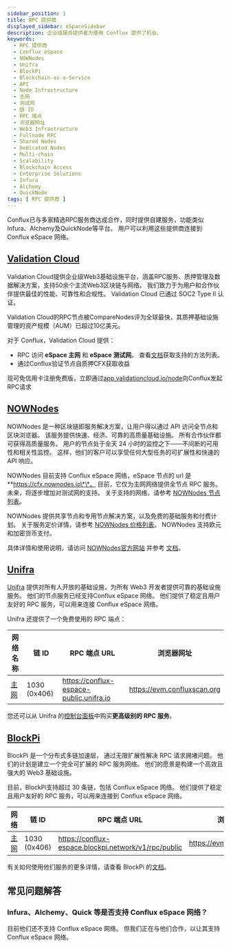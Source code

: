 ```yaml
---
sidebar_position: 1
title: RPC 提供商
displayed_sidebar: eSpaceSidebar
description: 企业级服务提供者为使用 Conflux 提供了机会。
keywords:
  - RPC 提供商
  - Conflux eSpace
  - NOWNodes
  - Unifra
  - BlockPi
  - Blockchain-as-a-Service
  - API
  - Node Infrastructure
  - 主网
  - 测试网
  - 链 ID
  - RPC 端点
  - 浏览器网址
  - Web3 Infrastructure
  - Fullnode RPC
  - Shared Nodes
  - Dedicated Nodes
  - Multi-chain
  - Scalability
  - Blockchain Access
  - Enterprise Solutions
  - Infura
  - Alchemy
  - QuickNode
tags: [ RPC 提供商 ]
---
```


Conflux已与多家精选RPC服务商达成合作，同时提供自建服务，功能类似Infura、Alchemy及QuickNode等平台。 用户可以利用这些提供商连接到 Conflux eSpace 网络。

## [Validation Cloud](https://www.validationcloud.io/)

Validation Cloud提供企业级Web3基础设施平台，涵盖RPC服务、质押管理及数据解决方案，支持50余个主流Web3区块链与网络。 我们致力于为用户和合作伙伴提供最佳的性能、可靠性和合规性。 Validation Cloud 已通过 SOC2 Type II 认证。

Validation Cloud的RPC节点被CompareNodes评为全球最快，其质押基础设施管理的资产规模（AUM）已超过10亿美元。

对于 Conflux，Validation Cloud 提供：

- RPC 访问 **eSpace 主网** 和 **eSpace 测试网**。 查看[文档](https://docs.validationcloud.io/v1/conflux/overview)获取支持的方法列表。
- 通过Conflux验证节点自质押CFX获取收益

现可免信用卡注册免费版，立即通过[app.validationcloud.io/node](https://app.validationcloud.io/node)向Conflux发起RPC请求

## [NOWNodes](https://nownodes.io/conflux)

NOWNodes 是一种区块链即服务解决方案，让用户得以通过 API 访问全节点和区块浏览器。 该服务提供快速、经济、可靠的高质量基础设施。 所有合作伙伴都可获得高质量服务。
用户的节点处于全天 24 小时的监控之下——不间断的可用性和相关性监控。 这样，他们的客户可以享受任何大型任务的可扩展性和快速的 API 响应。

NOWNodes 目前支持 Conflux eSpace 网络，eSpace 节点的 url 是 \*\*https://cfx.nownodes.io\*\*。 目前，它仅为主网网络提供全节点 RPC 服务。 未来，将逐步增加对测试网的支持。 关于支持的网络，请参考 [NOWNodes 节点列表](https://nownodes.io/nodes)。

NOWNodes 提供共享节点和专用节点解决方案，以及免费的基础服务和付费计划。 关于服务定价详情，请参考 [NOWNodes 价格列表](https://nownodes.io/pricing)。 NOWNodes 支持欧元和加密货币支付。

具体详情和使用说明，请访问 [NOWNodes官方网站](https://nownodes.io) 并参考 [文档](https://documenter.getpostman.com/view/13630829/TVmFkLwy)。

## [Unifra](https://unifra.io/)

[Unifra](https://unifra.io/) 提供对所有人开放的基础设施，为所有 Web3 开发者提供可靠的基础设施服务。 他们的节点服务已经支持Conflux eSpace 网络。
他们提供了稳定且用户友好的 RPC 服务，可以用来连接 Conflux eSpace 网络。

Unifra 还提供了一个免费使用的 RPC 端点：

| 网络名称           | 链 ID                            | RPC 端点 URL                                                                              | 浏览器网址                                                                       |
| -------------- | ------------------------------- | --------------------------------------------------------------------------------------- | --------------------------------------------------------------------------- |
| [主网](#mainnet) | 1030 (0x406) | https://conflux-espace-public.unifra.io | https://evm.confluxscan.org |

您还可以从 Unifra 的[控制台面板](https://console.unifra.io/)中购买**更高级别的 RPC 服务**。

## [BlockPi](https://blockpi.io/conflux)

BlockPi 是一个分布式多链加速层， 通过无限扩展性解决 RPC 请求拥堵问题。 他们的计划是建立一个完全可扩展的 RPC 服务网络。 他们的愿景是构建一个高效且强大的 Web3 基础设施。

目前，BlockPi支持超过 30 条链，包括 Conflux eSpace 网络。 他们提供了稳定且用户友好的 RPC 服务，可以用来连接到 Conflux eSpace 网络。

| 网络             | 链 ID                            | RPC 端点 URL                                                                                           | 浏览器网址                                                                       |
| -------------- | ------------------------------- | ---------------------------------------------------------------------------------------------------- | --------------------------------------------------------------------------- |
| [主网](#mainnet) | 1030 (0x406) | https://conflux-espace.blockpi.network/v1/rpc/public | https://evm.confluxscan.org |

有关如何使用他们服务的更多详情，请查看 BlockPi 的[文档](https://docs.blockpi.io/)。

## 常见问题解答

### Infura、Alchemy、Quick 等是否支持 Conflux eSpace 网络？

目前他们还不支持 Conflux eSpace 网络。 但我们正在与他们合作，以让其支持 Conflux eSpace 网络。
